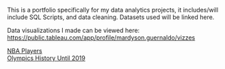 This is a portfolio specifically for my data analytics projects, it includes/will include SQL Scripts, and data cleaning. Datasets used will be linked here.

Data visualizations I made can be viewed here: https://public.tableau.com/app/profile/mardyson.guernaldo/vizzes

[NBA Players](https://www.kaggle.com/datasets/justinas/nba-players-data/data) <br>
[Olympics History Until 2019](https://www.kaggle.com/datasets/heesoo37/120-years-of-olympic-history-athletes-and-results)
